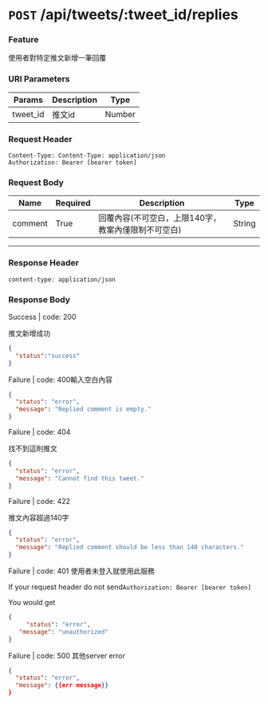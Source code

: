 # `POST` /api/tweets/:tweet_id/replies

### Feature

使用者對特定推文新增一筆回覆

### URI Parameters

| Params | Description | Type |
| --- | --- | --- |
| tweet_id | 推文id | Number |

### Request Header

```
Content-Type: Content-Type: application/json
Authorization: Bearer [bearer token]
```

### Request Body

| Name | Required | Description | Type |
| --- | --- | --- | --- |
| comment | True | 回覆內容(不可空白，上限140字，教案內僅限制不可空白) | String |
 

---

### Response Header

```
content-type: application/json
```

### Response Body

Success | code: 200

推文新增成功

```json
{
  "status":"success"
}
```

Failure | code: 400輸入空白內容

```json
{
  "status": "error",
  "message": "Replied comment is empty."
}
```

Failure | code: 404

找不到這則推文

```json
{
  "status": "error",
  "message": "Cannot find this tweet."
}
```

Failure | code: 422 

推文內容超過140字

```json
{
  "status": "error",
  "message": "Replied comment should be less than 140 characters."
}
```

Failure | code: 401 使用者未登入就使用此服務

If your request header do not send`Authorization: Bearer [bearer token]`

You would get

```json
{
	 "status": "error",
   "message": "unauthorized"
}
```

Failure | code: 500 其他server error

```json
{
  "status": "error",
  "message": {{err message}}
}
```